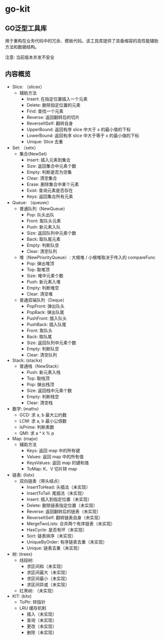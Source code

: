 # go-kit

## GO泛型工具库

用于重构在业务代码中的冗余、模板代码。该工具库提供了具备缩容的高性能辅助方法和数据结构。

注意: 当前版本并发不安全

## 内容概览

- Slice: （slicex）
  - 辅助方法
      - Insert: 在指定位置插入一个元素
      - Delete: 删除指定位置的元素
      - Find: 查找一个元素
      - Reverse: 返回翻转后的切片
      - ReverseItSelf: 翻转自身
      - UpperBound: 返回有序 slice 中大于 x 的最小值的下标
      - LowerBound: 返回有序 slice 中大于等于 x 的最小值的下标
      - Unique: Slice 去重
- Set: （setx）
  - 集合(NewSet)
    - Insert: 插入元素到集合
    - Size: 返回集合中元素个数
    - Empty: 判断是否为空集
    - Clear: 清空集合
    - Erase: 删除集合中某个元素
    - Exist: 查询元素是否存在
    - Keys: 返回集合所有元素
- Queue: （queuex）
  - 普通队列（NewQueue）
    - Pop: 队头出队
    - Front: 取队头元素
    - Push: 新元素入队
    - Size: 返回队列中元素个数
    - Back: 取队尾元素
    - Empty: 判断队空
    - Clear: 清空队列
  - 堆（NewPriorityQueue）: 大根堆 / 小根堆取决于传入的 compareFunc
    - Pop: 弹出堆顶
    - Top: 取堆顶
    - Size: 堆中元素个数
    - Push: 新元素入堆
    - Empty: 判断堆空
    - Clear: 清空堆
  - 普通双端队列（Deque）
    - PopFront: 弹出队头
    - PopBack: 弹出队尾
    - PushFront: 插入队头
    - PushBack: 插入队尾
    - Front: 取队头
    - Back: 取队尾
    - Size: 返回队列中元素个数
    - Empty: 判断队空
    - Clear: 清空队列
- Stack: (stackx)
  - 普通栈（NewStack）
    - Push: 新元素入栈
    - Top: 取栈顶
    - Pop: 弹出栈顶
    - Size: 返回栈中元素个数
    - Empty: 判断栈空
    - Clear: 清空栈
- 数学: (mathx)
  - GCD: 求 a, b 最大公约数
  - LCM: 求 a, b 最小公倍数
  - IsPrime: 判断素数
  - QMI: 求 a ^ k % p
- Map: (mapx)
  - 辅助方法
    - Keys: 返回 map 中的所有键
    - Values: 返回 map 中的所有值
    - KeysValues: 返回 map 的键和值
    - ToMap: K、V 切片转 map
- 链表: (listx)
  - 双向链表（带头结点）
    - InsertToHead: 头插法（未实现）
    - InsertToTail: 尾插法（未实现）
    - Insert: 插入到指定位置（未实现）
    - Delete: 删除链表指定位置（未实现）
    - Reverse: 返回翻转后的链表（未实现）
    - ReverseItSelf: 翻转链表自身（未实现）
    - MergeTwoLists: 合并两个有序链表（未实现）
    - HasCycle: 是否有环（未实现）
    - Sort: 链表排序（未实现）
    - UniqueByOrder: 有序链表去重（未实现）
    - Unique: 链表去重（未实现）
- 树: (treex)
  - 线段树: 
    - 求区间和（未实现）
    - 求区间最大（未实现）
    - 求区间最小（未实现）
    - 求区间异或（未实现）
  - 红黑树: （未实现）
- KIT: (kitx)
  - ToPtr: 转指针
  - LRU 缓存机制
    - 插入（未实现）
    - 查询（未实现）
    - 更改（未实现）
    - 删除（未实现）

